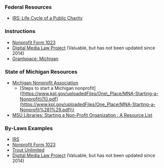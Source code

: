 ### Federal Resources

* [IRS: Life Cycle of a Public Charity](https://www.irs.gov/charities-non-profits/charitable-organizations/life-cycle-of-a-public-charity)

### Instructions

* [Nonprofit Form 1023](http://form1023.org/how-to-draft-nonprofit-bylaws-with-examples)
* [Digital Media Law Project](http://www.dmlp.org/legal-guide/bylaws-nonprofit-corporations) \(Valuable, but has not been updated since 2014\)
* [Grantspace: Michigan](http://grantspace.org/tools/nonprofit-startup-resources-by-state/michigan)

### State of Michigan Resources

* [Michigan Nonprofit Association](https://www.mnaonline.org)
  * \[Steps to start a Michigan nonprofit\]\([https://www.kpl.gov/uploadedFiles/One\_Place/MNA-Starting-a-Nonprofit\(1\).pdf](https://www.kpl.gov/uploadedFiles/One_Place/MNA-Starting-a-Nonprofit%281%29.pdf)\)
* [MSU Libraries: Starting a Non-Profit Organization : A Resource List](http://staff.lib.msu.edu/harris23/grants/znpbib.htm)

### By-Laws Examples

* [IRS](https://www.irs.gov/charities-non-profits/other-non-profits/exempt-organization-bylaws)
* [Nonprofit Form 1023](http://form1023.org/how-to-draft-nonprofit-bylaws-with-examples)
* [Trout Unlimited](http://www.tu.org/sites/default/files/ATU_Bylaws_9310256_18.pdf)
* [Digital Media Law Project](http://www.dmlp.org/legal-guide/bylaws-nonprofit-corporations) \(Valuable, but has not been updated since 2014\)



